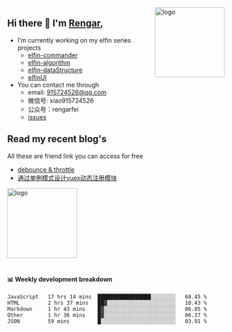 <img src="https://github-readme-stats.vercel.app/api?username=XyyF&show_icons=true" alt="logo" height="160" align="right" style="margin: 5px; margin-bottom: 20px;" />

## Hi there 👋 I'm [Rengar](https://github.com/XyyF),

- I’m currently working on my elfin series projects
    - [elfin-commander](https://github.com/XyyF/elfin-commander)
    - [elfin-algorithm](https://github.com/XyyF/elfin-algorithm)
    - [elfin-dataStructure](https://github.com/XyyF/elfin-dataStructure)
    - [elfinUI](https://github.com/XyyF/elfinUI)
- You can contact me through
    - email: 915724526@qq.com
    - 微信号: xiao915724526
    - 公众号：rengarfei
    - [issues](https://github.com/XyyF/XyyF/issues)

## Read my recent blog's
All these are friend link you can access for free

- [debounce & throttle](https://juejin.im/post/6864733967833120781)
- [通过单例模式设计vuex动态注册模块](https://juejin.im/post/6855129005851738120)

<img src="https://github-profile-trophy.vercel.app/?username=XyyF&theme=flat&column=7" alt="logo" height="160" align="center" style="margin: auto; margin-bottom: 20px;" />

#### :bar_chart: Weekly development breakdown	

<!--START_SECTION:waka-->
```text
JavaScript   17 hrs 14 mins  █████████████████░░░░░░░░   68.45 % 
HTML         2 hrs 37 mins   ██▓░░░░░░░░░░░░░░░░░░░░░░   10.43 % 
Markdown     1 hr 43 mins    █▓░░░░░░░░░░░░░░░░░░░░░░░   06.85 % 
Other        1 hr 36 mins    █▓░░░░░░░░░░░░░░░░░░░░░░░   06.37 % 
JSON         59 mins         █░░░░░░░░░░░░░░░░░░░░░░░░   03.91 % 
```
<!--END_SECTION:waka-->
